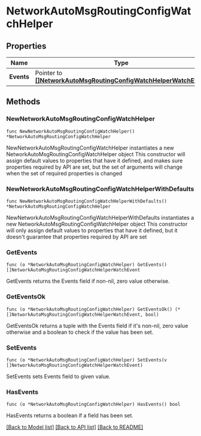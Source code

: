 # NetworkAutoMsgRoutingConfigWatchHelper

## Properties

Name | Type | Description | Notes
------------ | ------------- | ------------- | -------------
**Events** | Pointer to [**[]NetworkAutoMsgRoutingConfigWatchHelperWatchEvent**](NetworkAutoMsgRoutingConfigWatchHelperWatchEvent.md) |  | [optional] 

## Methods

### NewNetworkAutoMsgRoutingConfigWatchHelper

`func NewNetworkAutoMsgRoutingConfigWatchHelper() *NetworkAutoMsgRoutingConfigWatchHelper`

NewNetworkAutoMsgRoutingConfigWatchHelper instantiates a new NetworkAutoMsgRoutingConfigWatchHelper object
This constructor will assign default values to properties that have it defined,
and makes sure properties required by API are set, but the set of arguments
will change when the set of required properties is changed

### NewNetworkAutoMsgRoutingConfigWatchHelperWithDefaults

`func NewNetworkAutoMsgRoutingConfigWatchHelperWithDefaults() *NetworkAutoMsgRoutingConfigWatchHelper`

NewNetworkAutoMsgRoutingConfigWatchHelperWithDefaults instantiates a new NetworkAutoMsgRoutingConfigWatchHelper object
This constructor will only assign default values to properties that have it defined,
but it doesn't guarantee that properties required by API are set

### GetEvents

`func (o *NetworkAutoMsgRoutingConfigWatchHelper) GetEvents() []NetworkAutoMsgRoutingConfigWatchHelperWatchEvent`

GetEvents returns the Events field if non-nil, zero value otherwise.

### GetEventsOk

`func (o *NetworkAutoMsgRoutingConfigWatchHelper) GetEventsOk() (*[]NetworkAutoMsgRoutingConfigWatchHelperWatchEvent, bool)`

GetEventsOk returns a tuple with the Events field if it's non-nil, zero value otherwise
and a boolean to check if the value has been set.

### SetEvents

`func (o *NetworkAutoMsgRoutingConfigWatchHelper) SetEvents(v []NetworkAutoMsgRoutingConfigWatchHelperWatchEvent)`

SetEvents sets Events field to given value.

### HasEvents

`func (o *NetworkAutoMsgRoutingConfigWatchHelper) HasEvents() bool`

HasEvents returns a boolean if a field has been set.


[[Back to Model list]](../README.md#documentation-for-models) [[Back to API list]](../README.md#documentation-for-api-endpoints) [[Back to README]](../README.md)


